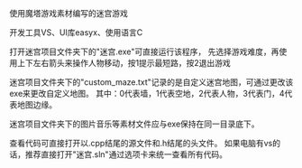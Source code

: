 使用魔塔游戏素材编写的迷宫游戏

开发工具VS、UI库easyx、使用语言C


打开迷宫项目文件夹下的"迷宫.exe"可直接运行该程序，
先选择游戏难度，再使用上下左右箭头来操作人物移动，按1提示最短路，按2退出游戏


迷宫项目文件夹下的"custom_maze.txt"记录的是自定义迷宫地图，可通过更改该exe来更改自定义地图。
其中：0代表墙，1代表空地，2代表人物，3代表门，4代表地图边缘。


迷宫项目文件夹下的图片音乐等素材文件应与exe保持在同一目录底下。


查看代码可直接打开以.cpp结尾的源文件和.h结尾的头文件。
如果电脑有vs的话，推荐直接打开"迷宫.sln"通过选项卡来统一查看所有代码。


